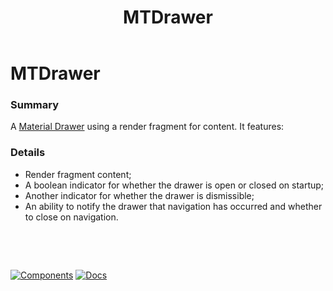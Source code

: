 ﻿---
uid: C.MTDrawer
title: MTDrawer
---
# MTDrawer

### Summary

A [Material Drawer](https://github.com/material-components/material-components-web/tree/v7.0.0/packages/mdc-drawer#navigation-drawers) using a render fragment for content. It features:

### Details

- Render fragment content;
- A boolean indicator for whether the drawer is open or closed on startup;
- Another indicator for whether the drawer is dismissible;
- An ability to notify the drawer that navigation has occurred and whether to close on navigation.

&nbsp;

&nbsp;

[![Components](https://img.shields.io/static/v1?label=Components&message=Core&color=blue)](xref:A.CoreComponents)
[![Docs](https://img.shields.io/static/v1?label=API%20Documentation&message=MTDrawer&color=brightgreen)](xref:BlazorMdc.MTDrawer)